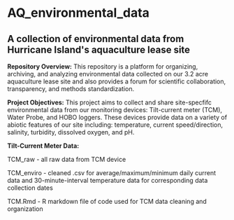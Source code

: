 # AQ_environmental_data
## A collection of environmental data from Hurricane Island's aquaculture lease site
**Repository Overview:** This repository is a platform for organizing, archiving, and analyzing environmental data collected on our 3.2 acre aquaculture lease site and also provides a forum for scientific collaboration, transparency, and methods standardization.

**Project Objectives:** This project aims to collect and share site-specfifc environmental data from our monitoring devices: Tilt-current meter (TCM), Water Probe, and HOBO loggers. These devices provide data on a variety of abiotic features of our site including: temperature, current speed/direction, salinity, turbidity, dissolved oxygen, and pH. 

**Tilt-Current Meter Data:** 

TCM_raw - all raw data from TCM device

TCM_enviro - cleaned .csv for average/maximum/minimum daily current data and 30-minute-interval temperature data for corresponding data collection dates

TCM.Rmd - R markdown file of code used for TCM data cleaning and organization
